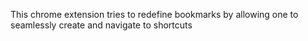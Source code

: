This chrome extension tries to redefine bookmarks by allowing one to seamlessly create and navigate to shortcuts
